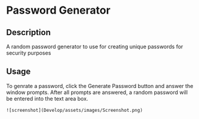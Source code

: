 # Password Generator

## Description

A random password generator to use for creating unique passwords for security purposes

## Usage

To genrate a password, click the Generate Password button and answer the window prompts. After all prompts are answered, a random password will be entered into the text area box.

    ![screenshot](Develop/assets/images/Screenshot.png)
